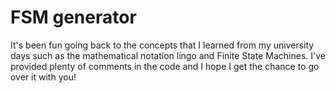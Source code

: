 # FSM generator

It's been fun going back to the concepts that I learned from my university days such as the mathematical notation lingo and Finite State Machines.  I've provided plenty of comments in the code and I hope I get the chance to go over it with you!
